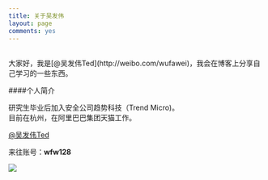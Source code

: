 ```yaml
---
title: 关于吴发伟
layout: page
comments: yes
---
```

<br/>
大家好，我是[@吴发伟Ted](http://weibo.com/wufawei)，我会在博客上分享自己学习的一些东西。
<br/>

####个人简介

研究生毕业后加入安全公司趋势科技（Trend Micro)。   
目前在杭州，在阿里巴巴集团天猫工作。     

[@吴发伟Ted](http://weibo.com/wufawei)     

来往账号：**wfw128**

![](http://farm8.staticflickr.com/7364/10855548275_ba1e9acfe2.jpg)
